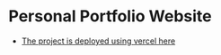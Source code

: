 # Personal Portfolio Website

- [The project is deployed using vercel here](https://hriday-bhardwaj-portfolio.vercel.app/)
